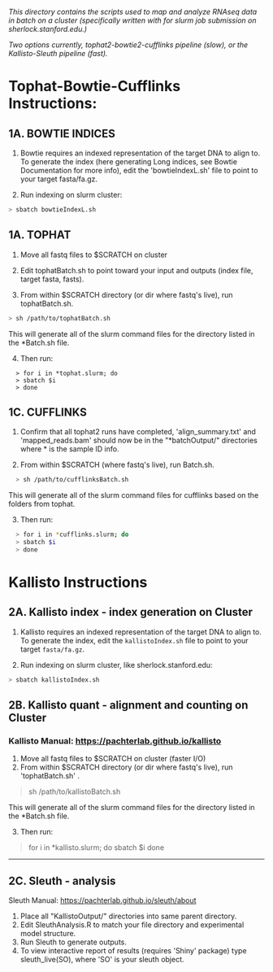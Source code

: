 _This directory contains the scripts used to map and analyze RNAseq data in batch on a cluster (specifically written with for slurm job submission on sherlock.stanford.edu.)_
 
_Two options currently, tophat2-bowtie2-cufflinks pipeline (slow), or the Kallisto-Sleuth pipeline (fast)._

# Tophat-Bowtie-Cufflinks Instructions:

## 1A. BOWTIE INDICES

1. Bowtie requires an indexed representation of the target DNA to align to. To generate the index (here generating Long indices, see Bowtie Documentation for more info), edit the 'bowtieIndexL.sh' file to point to your target fasta/fa.gz.

2. Run indexing on slurm cluster:
``` bash
> sbatch bowtieIndexL.sh
```

## 1A. TOPHAT 

1. Move all fastq files to $SCRATCH on cluster

2. Edit tophatBatch.sh to point toward your input and outputs (index file, target fasta, fasts).

3. From within $SCRATCH directory (or dir where fastq's live), run tophatBatch.sh.
  ``` bash
  > sh /path/to/tophatBatch.sh
  ````

This will generate all of the slurm command files for the directory listed in the *Batch.sh file.

4. Then run:
```
  > for i in *tophat.slurm; do
  > sbatch $i
  > done
```

## 1C. CUFFLINKS

1. Confirm that all tophat2 runs have completed, 'align_summary.txt' and 'mapped_reads.bam' should now be in the "*batchOutput/" directories where * is the sample ID info. 

2. From within $SCRATCH (where fastq's live), run Batch.sh.
``` bash
  > sh /path/to/cufflinksBatch.sh
```
This will generate all of the slurm command files for cufflinks based on the folders from tophat.

3. Then run:
``` bash
  > for i in *cufflinks.slurm; do
  > sbatch $i
  > done

```
# Kallisto Instructions

## 2A. Kallisto index - index generation on Cluster


1. Kallisto requires an indexed representation of the target DNA to align to. To generate the index, edit the `kallistoIndex.sh` file to point to your target `fasta/fa.gz`.

2. Run indexing on slurm cluster, like sherlock.stanford.edu:
``` bash
> sbatch kallistoIndex.sh
```

## 2B. Kallisto quant - alignment and counting on Cluster

### Kallisto Manual: https://pachterlab.github.io/kallisto

1. Move all fastq files to $SCRATCH on cluster (faster I/O)
2. From within $SCRATCH directory (or dir where fastq's live), run 'tophatBatch.sh' .
  > sh /path/to/kallistoBatch.sh

This will generate all of the slurm command files for the directory listed in the *Batch.sh file.

3. Then run:
  > for i in *kallisto.slurm; do
  > sbatch $i
  > done

  
---------------------------------------
2C. Sleuth - analysis
---------------------------------------
Sleuth Manual: https://pachterlab.github.io/sleuth/about

1. Place all "KallistoOutput/" directories into same parent directory.
2. Edit SleuthAnalysis.R to match your file directory and experimental model structure. 
3. Run Sleuth to generate outputs.
4. To view interactive report of results (requires 'Shiny' package) type sleuth_live(SO), where 'SO' is your sleuth object. 



